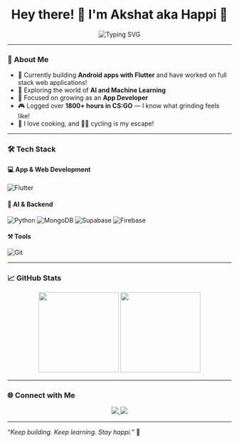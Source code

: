 <h1 align="center">Hey there! 👋 I'm Akshat aka Happi 💫</h1>

<p align="center">
  <img src="https://readme-typing-svg.demolab.com?font=Fira+Code&duration=3000&pause=500&color=F7A500&center=true&vCenter=true&width=435&lines=Flutter+Dev+%F0%9F%93%B1+%7C+AI+Explorer+%F0%9F%A7%AB;Music+%F0%9F%8D%B3+%7C+Cycling+%F0%9F%9A%B4" alt="Typing SVG" />
</p>

---

### 🚀 About Me

- 🔭 Currently building **Android apps with Flutter** and have worked on full stack web applications! 
- 🤖 Exploring the world of **AI and Machine Learning**
- 🌱 Focused on growing as an **App Developer**
- 🎮 Logged over **1800+ hours in CS:GO** — I know what grinding feels like!
- 🍳 I love cooking, and 🚴‍♂️ cycling is my escape!

---

### 🛠️ Tech Stack

#### 💻 App & Web Development
![Flutter](https://skillicons.dev/icons?i=flutter,dart,androidstudio,html,css,js,react)

#### 🧠 AI & Backend
![Python](https://skillicons.dev/icons?i=python)
![MongoDB](https://skillicons.dev/icons?i=mongodb)
![Supabase](https://skillicons.dev/icons?i=supabase)
![Firebase](https://skillicons.dev/icons?i=firebase)

#### ⚒️ Tools
![Git](https://skillicons.dev/icons?i=git,github,vscode,figma)

---

### 📈 GitHub Stats

<p align="center">
  <img src="https://github-readme-stats.vercel.app/api?username=happi2307&show_icons=true&theme=tokyonight" height="180px"/>
  <img src="https://github-readme-streak-stats.herokuapp.com?user=happi2307&theme=tokyonight&date_format=M%20j%5B%2C%20Y%5D" height="180px"/>
</p>

---

### 🌐 Connect with Me

<p align="center">
  <a href="https://www.linkedin.com/in/happi23" target="_blank">
    <img src="https://img.shields.io/badge/LinkedIn-blue?logo=linkedin&logoColor=white" />
  </a>
  <a href="https://instagram.com/whysoseriousfam" target="_blank">
    <img src="https://img.shields.io/badge/Instagram-pink?logo=instagram&logoColor=white" />
  </a>
</p>

---

_“Keep building. Keep learning. Stay happi.”_ 💖
